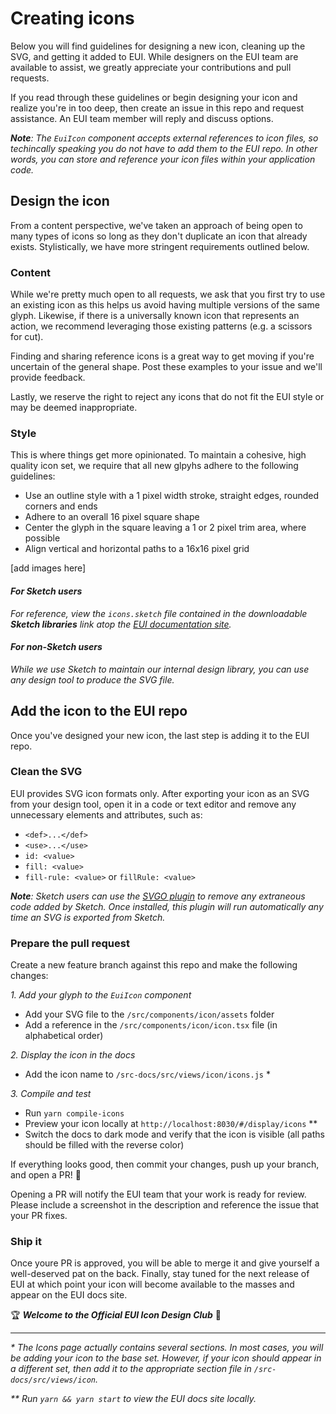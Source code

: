 # Creating icons

Below you will find guidelines for designing a new icon, cleaning up the SVG, and getting it added to EUI. While designers on the EUI team are available to assist, we greatly appreciate your contributions and pull requests.

If you read through these guidelines or begin designing your icon and realize you're in too deep, then create an issue in this repo and request assistance. An EUI team member will reply and discuss options.

_**Note**: The `EuiIcon` component accepts external references to icon files, so techincally speaking you do not have to add them to the EUI repo. In other words, you can store and reference your icon files within your application code._

## Design the icon

From a content perspective, we've taken an approach of being open to many types of icons so long as they don't duplicate an icon that already exists. Stylistically, we have more stringent requirements outlined below.

### Content

While we're pretty much open to all requests, we ask that you first try to use an existing icon as this helps us avoid having multiple versions of the same glyph.  Likewise, if there is a universally known icon that represents an action, we recommend leveraging those existing patterns (e.g. a scissors for cut).

Finding and sharing reference icons is a great way to get moving if you're uncertain of the general shape. Post these examples to your issue and we'll provide feedback.

Lastly, we reserve the right to reject any icons that do not fit the EUI style or may be deemed inappropriate.

### Style

This is where things get more opinionated. To maintain a cohesive, high quality icon set, we require that all new glpyhs adhere to the following guidelines:

- Use an outline style with a 1 pixel width stroke, straight edges, rounded corners and ends
- Adhere to an overall 16 pixel square shape
- Center the glyph in the square leaving a 1 or 2 pixel trim area, where possible
- Align vertical and horizontal paths to a 16x16 pixel grid

[add images here]

#### _For Sketch users_
_For reference, view the `icons.sketch` file contained in the downloadable **Sketch libraries** link atop the [EUI documentation site][docs]._

#### _For non-Sketch users_
_While we use Sketch to maintain our internal design library, you can use any design tool to produce the SVG file._

## Add the icon to the EUI repo

Once you've designed your new icon, the last step is adding it to the EUI repo.

### Clean the SVG

EUI provides SVG icon formats only. After exporting your icon as an SVG from your design tool, open it in a code or text editor and remove any unnecessary elements and attributes, such as:
- `<def>...</def>`
- `<use>...</use>`
- `id: <value>`
- `fill: <value>`
- `fill-rule: <value>` or `fillRule: <value>`

_**Note**: Sketch users can use the [SVGO plugin][sketch-SVGO-plugin] to remove any extraneous code added by Sketch. Once installed, this plugin will run automatically any time an SVG is exported from Sketch._

### Prepare the pull request

Create a new feature branch against this repo and make the following changes:

_1. Add your glyph to the `EuiIcon` component_
- Add your SVG file to the `/src/components/icon/assets` folder
- Add a reference in the `/src/components/icon/icon.tsx` file (in alphabetical order)

_2. Display the icon in the docs_
- Add the icon name to `/src-docs/src/views/icon/icons.js` *

_3. Compile and test_
- Run `yarn compile-icons`
- Preview your icon locally at `http://localhost:8030/#/display/icons` **
- Switch the docs to dark mode and verify that the icon is visible (all paths should be filled with the reverse color)

If everything looks good, then commit your changes, push up your branch, and open a PR! :raised_hands:

Opening a PR will notify the EUI team that your work is ready for review. Please include a screenshot in the description and reference the issue that your PR fixes.

### Ship it
Once youre PR is approved, you will be able to merge it and give yourself a well-deserved pat on the back. Finally, stay tuned for the next release of EUI at which point your icon will become available to the masses and appear on the EUI docs site.

:trophy: _**Welcome to the Official EUI Icon Design Club**_ :beers:

---

_\* The Icons page actually contains several sections. In most cases, you will be adding your icon to the base set. However, if your icon should appear in a different set, then add it to the appropriate section file in `/src-docs/src/views/icon`._

_\** Run `yarn && yarn start` to view the EUI docs site locally._


[docs]: https://elastic.github.io/eui/
[sketch-SVGO-plugin]: [https://www.sketch.com/extensions/plugins/svgo-compressor/]
[sketch-symbol-organizer-plugin]: [https://github.com/sonburn/symbol-organizer]
